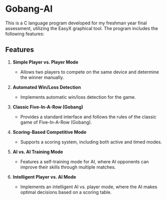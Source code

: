 # Gobang-AI

This is a C language program developed for my freshman year final assessment, utilizing the EasyX graphical tool. The program includes the following features:

## Features

1. **Simple Player vs. Player Mode**
   - Allows two players to compete on the same device and determine the winner manually.

2. **Automated Win/Loss Detection**
   - Implements automatic win/loss detection for the game.

3. **Classic Five-In-A-Row (Gobang)**
   - Provides a standard interface and follows the rules of the classic game of Five-In-A-Row (Gobang).

4. **Scoring-Based Competitive Mode**
   - Supports a scoring system, including both active and timed modes.

5. **AI vs. AI Training Mode**
   - Features a self-training mode for AI, where AI opponents can improve their skills through multiple matches.

6. **Intelligent Player vs. AI Mode**
   - Implements an intelligent AI vs. player mode, where the AI makes optimal decisions based on a scoring table.

